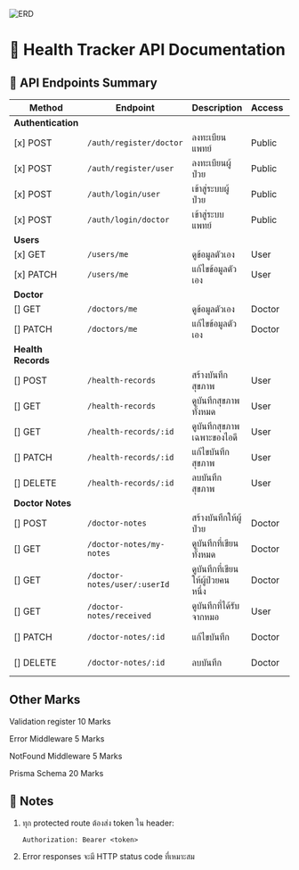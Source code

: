 ![ERD](./pic//prisma-erd.svg)

# 🏥 Health Tracker API Documentation

## 📑 API Endpoints Summary

| Method             | Endpoint                     | Description                       | Access | Score              |
| ------------------ | ---------------------------- | --------------------------------- | ------ | ------------------ |
| **Authentication** |                              |                                   |        |                    |
| [x] POST           | `/auth/register/doctor`      | ลงทะเบียนแพทย์                    | Public | 10                 |
| [x] POST            | `/auth/register/user`        | ลงทะเบียนผู้ป่วย                  | Public | 10                 |
| [x] POST            | `/auth/login/user`           | เข้าสู่ระบบผู้ป่วย                | Public | 10                 |
| [x] POST            | `/auth/login/doctor`         | เข้าสู่ระบบแพทย์                  | Public | 10                 |
| **Users**          |                              |                                   |        |
| [x] GET             | `/users/me`                  | ดูข้อมูลตัวเอง                    | User   | 10                 |
| [x] PATCH           | `/users/me`                  | แก้ไขข้อมูลตัวเอง                 | User   | 5+2 (authenticate) |
| **Doctor**         |                              |                                   |        |
| [] GET             | `/doctors/me`                | ดูข้อมูลตัวเอง                    | Doctor | 10                 |
| [] PATCH           | `/doctors/me`                | แก้ไขข้อมูลตัวเอง                 | Doctor | 5+2 (authenticate) |
| **Health Records** |                              |                                   |        |
| [] POST            | `/health-records`            | สร้างบันทึกสุขภาพ                 | User   | 5+2 (authenticate) |
| [] GET             | `/health-records`            | ดูบันทึกสุขภาพทั้งหมด             | User   | 8+2 (authenticate) |
| [] GET             | `/health-records/:id`        | ดูบันทึกสุขภาพเฉพาะของไอดี        | User   | 8+2 (authenticate) |
| [] PATCH           | `/health-records/:id`        | แก้ไขบันทึกสุขภาพ                 | User   | 5+2 (authenticate) |
| [] DELETE          | `/health-records/:id`        | ลบบันทึกสุขภาพ                    | User   | 5+2 (authenticate) |
| **Doctor Notes**   |                              |                                   |        |
| [] POST            | `/doctor-notes`              | สร้างบันทึกให้ผู้ป่วย             | Doctor | 5+2 (authenticate) |
| [] GET             | `/doctor-notes/my-notes`     | ดูบันทึกที่เขียนทั้งหมด           | Doctor | 5+2 (authenticate) |
| [] GET             | `/doctor-notes/user/:userId` | ดูบันทึกที่เขียนให้ผู้ป่วยคนหนึ่ง | Doctor | 8+2 (authenticate) |
| [] GET             | `/doctor-notes/received`     | ดูบันทึกที่ได้รับจากหมอ           | User   | 5+2 (authenticate) |
| [] PATCH           | `/doctor-notes/:id`          | แก้ไขบันทึก                       | Doctor | 5+2 (authenticate) |
| [] DELETE          | `/doctor-notes/:id`          | ลบบันทึก                          | Doctor | 5+2 (authenticate) |

## Other Marks

Validation register 10 Marks

Error Middleware 5 Marks

NotFound Middleware 5 Marks

Prisma Schema 20 Marks

## 📝 Notes

1. ทุก protected route ต้องส่ง token ใน header:
   ```
   Authorization: Bearer <token>
   ```
2. Error responses จะมี HTTP status code ที่เหมาะสม
